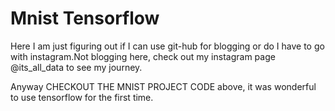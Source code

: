 # Mnist Tensorflow

Here I am just figuring out if I can use git-hub for blogging or do I have to go with instagram.Not blogging here, check out my instagram page @its_all_data to see my journey.

Anyway CHECKOUT THE MNIST PROJECT CODE above, it was wonderful to use tensorflow for the first time.

